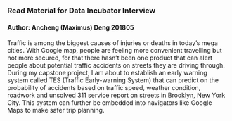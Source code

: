 ### Read Material for Data Incubator Interview
#### Author: Ancheng (Maximus) Deng 201805

Traffic is among the biggest causes of injuries or deaths in today’s mega cities. With Google map, people are feeling more convenient travelling but not more secured, for that there hasn’t been one product that can alert people about potential traffic accidents on streets they are driving through. During my capstone project, I am about to establish an early warning system called TES (Traffic Early-warning System) that can predict on the probability of accidents based on traffic speed, weather condition, roadwork and unsolved 311 service report on streets in Brooklyn, New York City. This system can further be embedded into navigators like Google Maps to make safer trip planning.
